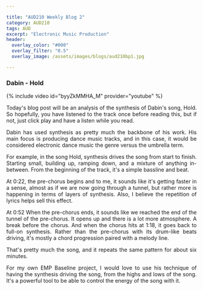 ```yaml
---

title: "AUD210 Weekly Blog 2"
category: AUD210
tags: AUD
excerpt: "Electronic Music Production"
header:
  overlay_color: "#000"
  overlay_filter: "0.5"
  overlay_image: /assets/images/blogs/aud210bp1.jpg

---
```

<style>
body {
text-align: justify}
</style>


### Dabin - Hold
{% include video id="byyZkMMHA_M" provider="youtube" %}

Today's blog post will be an analysis of the synthesis of Dabin's song, Hold. So hopefully, you have listened to the track once before reading this, but if not, just click play and have a listen while you read. 

Dabin has used synthesis as pretty much the backbone of his work. His main focus is producing dance music tracks, and in this case, it would be considered electronic dance music the genre versus the umbrella term. 

For example, in the song Hold, synthesis drives the song from start to finish. Starting small, building up, ramping down, and a mixture of anything in-between. From the beginning of the track, it's a simple bassline and beat. 

At 0:22, the pre-chorus begins and to me, it sounds like it's getting faster in a sense, almost as if we are now going through a tunnel, but rather more is happening in terms of layers of synthesis. Also, I believe the repetition of lyrics helps sell this effect.

At 0:52 When the pre-chorus ends, it sounds like we reached the end of the tunnel of the pre-chorus. It opens up and there is a lot more atmosphere. A break before the chorus. And when the chorus hits at 1:18, it goes back to full-on synthesis. Rather than the pre-chorus with its drum-like beats driving, it's mostly a chord progression paired with a melody line. 

That's pretty much the song, and it repeats the same pattern for about six minutes.

For my own EMP Baseline project, I would love to use his technique of having the synthesis driving the song, from the highs and lows of the song. It's a powerful tool to be able to control the energy of the song with it. 

